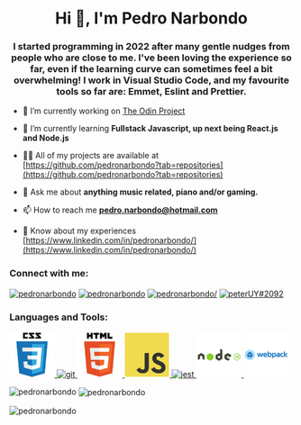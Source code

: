 <h1 align="center">Hi 👋, I'm Pedro Narbondo</h1>
<h3 align="center">I started programming in 2022 after many gentle nudges from people who are close to me. I've been loving the experience so far, even if the learning curve can sometimes feel a bit overwhelming! 
I work in Visual Studio Code, and my favourite tools so far are: Emmet, Eslint and Prettier.</h3>

- 🔭 I’m currently working on [The Odin Project](https://www.theodinproject.com/)

- 🌱 I’m currently learning **Fullstack Javascript, up next being React.js and Node.js**

- 👨‍💻 All of my projects are available at [https://github.com/pedronarbondo?tab=repositories](https://github.com/pedronarbondo?tab=repositories)

- 💬 Ask me about **anything music related, piano and/or gaming.**

- 📫 How to reach me **pedro.narbondo@hotmail.com**

- 📄 Know about my experiences [https://www.linkedin.com/in/pedronarbondo/](https://www.linkedin.com/in/pedronarbondo/)

<h3 align="left">Connect with me:</h3>
<p align="left">
<a href="https://codepen.io/pedronarbondo" target="blank"><img align="center" src="https://raw.githubusercontent.com/rahuldkjain/github-profile-readme-generator/master/src/images/icons/Social/codepen.svg" alt="pedronarbondo" height="30" width="40" /></a>
<a href="https://linkedin.com/in/pedronarbondo" target="blank"><img align="center" src="https://raw.githubusercontent.com/rahuldkjain/github-profile-readme-generator/master/src/images/icons/Social/linked-in-alt.svg" alt="pedronarbondo" height="30" width="40" /></a>
<a href="https://instagram.com/pedronarbondo/" target="blank"><img align="center" src="https://raw.githubusercontent.com/rahuldkjain/github-profile-readme-generator/master/src/images/icons/Social/instagram.svg" alt="pedronarbondo/" height="30" width="40" /></a>
<a href="https://discord.gg/peterUY#2092" target="blank"><img align="center" src="https://raw.githubusercontent.com/rahuldkjain/github-profile-readme-generator/master/src/images/icons/Social/discord.svg" alt="peterUY#2092" height="30" width="40" /></a>
</p>

<h3 align="left">Languages and Tools:</h3>
<p align="left"> <a href="https://www.w3schools.com/css/" target="_blank" rel="noreferrer"> <img src="https://raw.githubusercontent.com/devicons/devicon/master/icons/css3/css3-original-wordmark.svg" alt="css3" width="80" height="80"/> </a> <a href="https://git-scm.com/" target="_blank" rel="noreferrer"> <img src="https://www.vectorlogo.zone/logos/git-scm/git-scm-icon.svg" alt="git" width="80" height="80"/> </a> <a href="https://www.w3.org/html/" target="_blank" rel="noreferrer"> <img src="https://raw.githubusercontent.com/devicons/devicon/master/icons/html5/html5-original-wordmark.svg" alt="html5" width="80" height="80"/> </a> <a href="https://developer.mozilla.org/en-US/docs/Web/JavaScript" target="_blank" rel="noreferrer"> <img src="https://raw.githubusercontent.com/devicons/devicon/master/icons/javascript/javascript-original.svg" alt="javascript" width="80" height="80"/> </a> <a href="https://jestjs.io" target="_blank" rel="noreferrer"> <img src="https://www.vectorlogo.zone/logos/jestjsio/jestjsio-icon.svg" alt="jest" width="80" height="80"/> </a> <a href="https://nodejs.org" target="_blank" rel="noreferrer"> <img src="https://raw.githubusercontent.com/devicons/devicon/master/icons/nodejs/nodejs-original-wordmark.svg" alt="nodejs" width="80" height="80"/> </a> <a href="https://webpack.js.org" target="_blank" rel="noreferrer"> <img src="https://raw.githubusercontent.com/devicons/devicon/d00d0969292a6569d45b06d3f350f463a0107b0d/icons/webpack/webpack-original-wordmark.svg" alt="webpack" width="80" height="80"/> </a> </p>

<p><img align="left" src="https://github-readme-stats.vercel.app/api/top-langs?username=pedronarbondo&show_icons=true&locale=en&layout=compact" alt="pedronarbondo" /></p>

<p>&nbsp;<img align="center" src="https://github-readme-stats.vercel.app/api?username=pedronarbondo&show_icons=true&locale=en" alt="pedronarbondo" /></p>

<p><img align="center" src="https://github-readme-streak-stats.herokuapp.com/?user=pedronarbondo&" alt="pedronarbondo" /></p>
